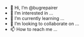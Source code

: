 - 👋 Hi, I’m @bugrepairer
- 👀 I’m interested in ...
- 🌱 I’m currently learning ...
- 💞️ I’m looking to collaborate on ...
- 📫 How to reach me ...

<!---
bugrepairer/bugrepairer is a ✨ special ✨ repository because its `README.md` (this file) appears on your GitHub profile.
You can click the Preview link to take a look at your changes.
--->
